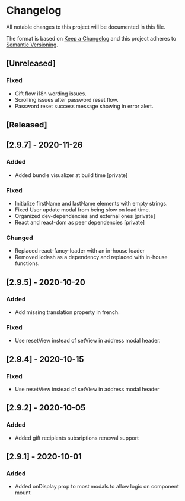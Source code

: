 # Changelog

All notable changes to this project will be documented in this file.

The format is based on [Keep a Changelog][keep a changelog] and this project adheres to [Semantic Versioning][semantic versioning].

## [Unreleased]

### Fixed

- Gift flow i18n wording issues.
- Scrolling issues after password reset flow.
- Password reset success message showing in error alert.

## [Released]

## [2.9.7] - 2020-11-26

### Added

- Added bundle visualizer at build time [private]

### Fixed

- Initialize firstName and lastName elements with empty strings.
- Fixed User update modal from being slow on load time.
- Organized dev-dependencies and external ones [private]
- React and react-dom as peer dependencies [private]

### Changed

- Replaced react-fancy-loader with an in-house loader
- Removed lodash as a dependency and replaced with in-house functions.

## [2.9.5] - 2020-10-20

### Added

- Add missing translation property in french.

### Fixed

- Use resetView instead of setView in address modal header.

## [2.9.4] - 2020-10-15

### Fixed

- Use resetView instead of setView in address modal header

## [2.9.2] - 2020-10-05

### Added

- Added gift recipients subsriptions renewal support

## [2.9.1] - 2020-10-01

### Added

- Added onDisplay prop to most modals to allow logic on component mount

<!-- Links -->

[keep a changelog]: https://keepachangelog.com/
[semantic versioning]: https://semver.org/
